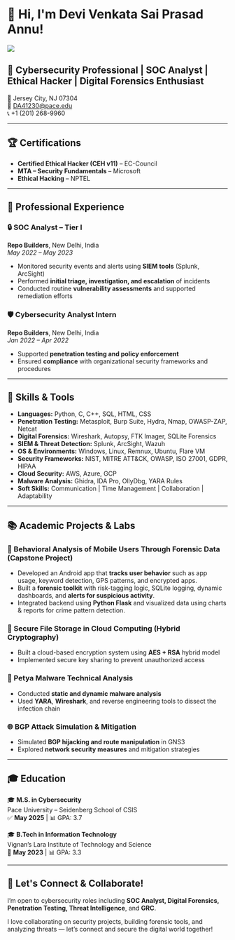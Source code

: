# 👋 Hi, I'm Devi Venkata Sai Prasad Annu!

<a href="https://www.linkedin.com/in/dvspa">
  <img src="https://img.shields.io/badge/-LinkedIn-0072b1?style=for-the-badge&logo=linkedin&logoColor=white"/>
</a>

## 🚀 Cybersecurity Professional | SOC Analyst | Ethical Hacker | Digital Forensics Enthusiast

📍 Jersey City, NJ 07304  
📧 DA41230@pace.edu  
📞 +1 (201) 268-9960  

---

## 🏆 Certifications
- **Certified Ethical Hacker (CEH v11)** – EC-Council  
- **MTA – Security Fundamentals** – Microsoft  
- **Ethical Hacking** – NPTEL  

---

## 💼 Professional Experience

### 🔒 SOC Analyst – Tier I  
**Repo Builders**, New Delhi, India  
*May 2022 – May 2023*  
- Monitored security events and alerts using **SIEM tools** (Splunk, ArcSight)  
- Performed **initial triage, investigation, and escalation** of incidents  
- Conducted routine **vulnerability assessments** and supported remediation efforts  

### 🛡️ Cybersecurity Analyst Intern  
**Repo Builders**, New Delhi, India  
*Jan 2022 – Apr 2022*  
- Supported **penetration testing and policy enforcement**  
- Ensured **compliance** with organizational security frameworks and procedures  

---

## 🧰 Skills & Tools

- **Languages:** Python, C, C++, SQL, HTML, CSS  
- **Penetration Testing:** Metasploit, Burp Suite, Hydra, Nmap, OWASP-ZAP, Netcat  
- **Digital Forensics:** Wireshark, Autopsy, FTK Imager, SQLite Forensics  
- **SIEM & Threat Detection:** Splunk, ArcSight, Wazuh  
- **OS & Environments:** Windows, Linux, Remnux, Ubuntu, Flare VM  
- **Security Frameworks:** NIST, MITRE ATT&CK, OWASP, ISO 27001, GDPR, HIPAA  
- **Cloud Security:** AWS, Azure, GCP  
- **Malware Analysis:** Ghidra, IDA Pro, OllyDbg, YARA Rules  
- **Soft Skills:** Communication | Time Management | Collaboration | Adaptability  

---

## 📚 Academic Projects & Labs

### 📱 Behavioral Analysis of Mobile Users Through Forensic Data (Capstone Project)
- Developed an Android app that **tracks user behavior** such as app usage, keyword detection, GPS patterns, and encrypted apps.  
- Built a **forensic toolkit** with risk-tagging logic, SQLite logging, dynamic dashboards, and **alerts for suspicious activity**.  
- Integrated backend using **Python Flask** and visualized data using charts & reports for crime pattern detection.  

### 🔐 Secure File Storage in Cloud Computing (Hybrid Cryptography)
- Built a cloud-based encryption system using **AES + RSA** hybrid model  
- Implemented secure key sharing to prevent unauthorized access  

### 🧬 Petya Malware Technical Analysis
- Conducted **static and dynamic malware analysis**  
- Used **YARA**, **Wireshark**, and reverse engineering tools to dissect the infection chain  

### 🌐 BGP Attack Simulation & Mitigation
- Simulated **BGP hijacking and route manipulation** in GNS3  
- Explored **network security measures** and mitigation strategies  

---

## 🎓 Education

🎓 **M.S. in Cybersecurity**  
Pace University – Seidenberg School of CSIS  
✅ **May 2025** | 📊 GPA: 3.7  

🎓 **B.Tech in Information Technology**  
Vignan’s Lara Institute of Technology and Science  
📅 **May 2023** | 📊 GPA: 3.3  

---

## 🤝 Let's Connect & Collaborate!

I’m open to cybersecurity roles including **SOC Analyst, Digital Forensics, Penetration Testing, Threat Intelligence**, and **GRC**.

I love collaborating on security projects, building forensic tools, and analyzing threats — let’s connect and secure the digital world together!
